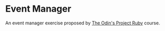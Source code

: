 # Event Manager

An event manager exercise proposed by [The Odin's Project Ruby](https://www.theodinproject.com/lessons/ruby-event-manager) course.
